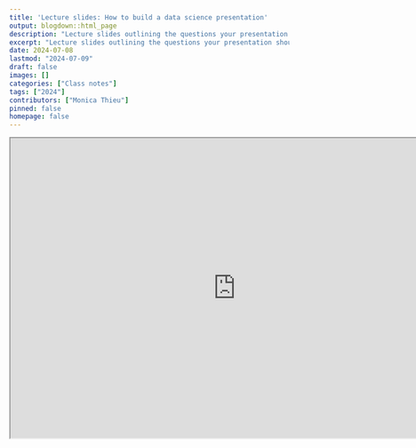 ```yaml
---
title: 'Lecture slides: How to build a data science presentation'
output: blogdown::html_page
description: "Lecture slides outlining the questions your presentation should answer."
excerpt: "Lecture slides outlining the questions your presentation should answer."
date: 2024-07-08
lastmod: "2024-07-09"
draft: false
images: []
categories: ["Class notes"]
tags: ["2024"]
contributors: ["Monica Thieu"]
pinned: false
homepage: false
---
```


<iframe src="https://monicathieu.quarto.pub/presentation-structure-guide/#/title-slide" width="810" height="540"></iframe>
